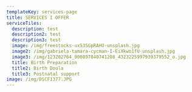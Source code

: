 ```yaml
---
templateKey: services-page
title: SERVICES I OFFER
serviceTiles:
  description: test
  description2: test
  description3: test
  image: /img/freestocks-ux53SGpRAHU-unsplash.jpg
  image2: /img/gabriela-tamara-cycman-I-EiXkwo1fU-unsplash.jpg
  image3: /img/123282764_900897840741208_4323225997939379552_o.jpg
  title: Birth Preparation
  title2: Birth Doula
  title3: Postnatal support
image: /img/DSCF1377.JPG
---
```


